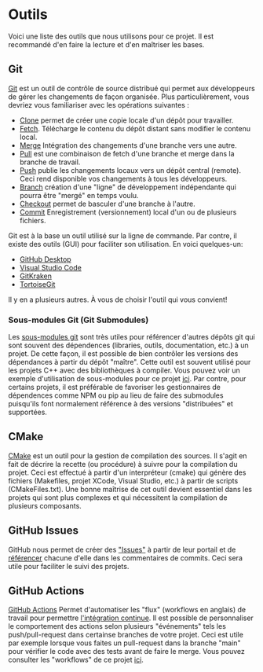 # Outils

Voici une liste des outils que nous utilisons pour ce projet. Il est recommandé d'en faire la lecture et d'en maîtriser les bases.

## Git

[Git](https://www.atlassian.com/fr/git/tutorials/what-is-version-control) est un outil de contrôle de source distribué qui permet aux développeurs de gérer les changements de façon organisée. Plus particulièrement, vous devriez vous familiariser avec les opérations suivantes :

* [Clone](https://www.atlassian.com/fr/git/tutorials/setting-up-a-repository/git-clone) permet de créer une copie locale d'un dépôt pour travailler.
* [Fetch](https://www.atlassian.com/fr/git/tutorials/syncing/git-fetch). Télécharge le contenu du dépôt distant sans modifier le contenu local.
* [Merge](https://www.atlassian.com/fr/git/tutorials/using-branches/git-merge) Intégration des changements d'une branche vers une autre.
* [Pull](https://www.atlassian.com/fr/git/tutorials/syncing/git-pull) est une combinaison de fetch d'une branche et merge dans la branche de travail.
* [Push](https://www.atlassian.com/fr/git/tutorials/syncing/git-push) publie les changements locaux vers un dépôt central (remote). Ceci rend disponible vos changements à tous les développeurs.
* [Branch](https://www.atlassian.com/fr/git/tutorials/using-branches) création d'une "ligne" de développement indépendante qui pourra être "mergé" en temps voulu.
* [Checkout](https://www.atlassian.com/fr/git/tutorials/using-branches/git-checkout) permet de basculer d'une branche à l'autre.
* [Commit](https://www.atlassian.com/fr/git/tutorials/saving-changes/git-commit) Enregistrement (versionnement) local d'un ou de plusieurs fichiers.

Git est à la base un outil utilisé sur la ligne de commande. Par contre, il existe des outils (GUI) pour faciliter son utilisation. En voici quelques-un:

* [GitHub Desktop](https://desktop.github.com/)
* [Visual Studio Code](https://code.visualstudio.com/download)
* [GitKraken](https://www.gitkraken.com/download)
* [TortoiseGit](https://tortoisegit.org/)

Il y en a plusieurs autres. À vous de choisir l'outil qui vous convient!

### Sous-modules Git (Git Submodules)

Les [sous-modules git](https://www.atlassian.com/fr/git/tutorials/git-submodule) sont très utiles pour référencer d'autres dépôts git qui sont souvent des dépendences (libraries, outils, documentation, etc.) à un projet.
De cette façon, il est possible de bien contrôler les versions des dépendances à partir du dépôt "maître".
Cette outil est souvent utilisé pour les projets C++ avec des bibliothèques à compiler.
Vous pouvez voir un exemple d'utilisation de sous-modules pour ce projet [ici](../libbrary/cppcount/3rdParty).
Par contre, pour certains projets, il est préférable de favoriser les gestionnaires de dépendences comme NPM ou pip au lieu de faire des submodules puisqu'ils font normalement référence à des versions "distribuées" et supportées.

## CMake

[CMake](https://cmake.org/cmake/help/v3.20/) est un outil pour la gestion de compilation des sources.
Il s'agit en fait de décrire la recette (ou procédure) à suivre pour la compilation du projet.
Ceci est effectué à partir d'un interpréteur (cmake) qui génère des fichiers (Makefiles, projet XCode, Visual Studio, etc.) à partir de scripts (CMakeFiles.txt).
Une bonne maîtrise de cet outil devient essentiel dans les projets qui sont plus complexes et qui nécessitent la compilation de plusieurs composants.

## GitHub Issues

GitHub nous permet de créer des ["Issues"](https://github.com/introlab/demo_integration/issues) à partir de leur portail et de [référencer](https://docs.github.com/en/github/writing-on-github/working-with-advanced-formatting/autolinked-references-and-urls) chacune d'elle dans les commentaires de commits.
Ceci sera utile pour faciliter le suivi des projets.

## GitHub Actions

[GitHub Actions](https://docs.github.com/en/actions) Permet d'automatiser les "flux" (workflows en anglais) de travail pour permettre [l'intégration continue](Introduction_Integration_Continue.md).
Il est possible de personnaliser le comportement des actions selon plusieurs "événements" tels les push/pull-request dans certainse branches de votre projet. 
Ceci est utile par exemple lorsque vous faites un pull-request dans la branche "main" pour vérifier le code avec des tests avant de faire le merge.
Vous pouvez consulter les "workflows" de ce projet [ici](../.github/workflows).
